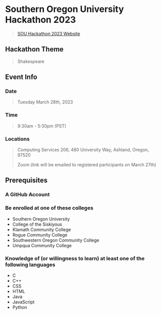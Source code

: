 # Southern Oregon University Hackathon 2023

> [SOU Hackathon 2023 Website](https://nimogen.github.io/SOU2023Hackathon)

## Hackathon Theme
> Shakespeare

## Event Info
### Date
> Tuesday March 28th, 2023

### Time
> 9:30am - 5:30pm (PST)

### Locations
> Computing Services 206, 480 University Way, Ashland, Oregon, 97520
> 
> Zoom (link will be emailed to registered participants on March 27th)

## Prerequisites
### A GitHub Account
### Be enrolled at one of these colleges
* Southern Oregon University
* College of the Siskiyous
* Klamath Community College
* Rogue Community College
* Southwestern Oregon Community College
* Umpqua Community College

### Knowledge of (or willingness to learn) at least one of the following languages

* C
* C++
* CSS
* HTML
* Java
* JavaScript
* Python
